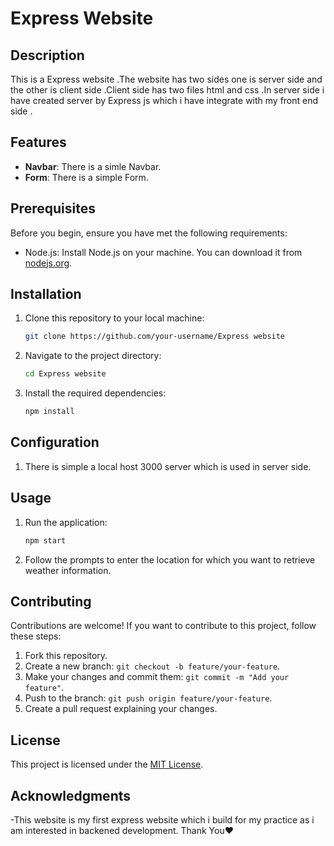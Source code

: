 # Express Website

## Description

This is a Express website .The website has two sides one is server side and the other is client side .Client side has two files html and css .In server side i have created server by Express js which i have integrate with my front end side .

## Features

- **Navbar**: There is a simle Navbar.
- **Form**: There is a simple Form.

## Prerequisites

Before you begin, ensure you have met the following requirements:

- Node.js: Install Node.js on your machine. You can download it from [nodejs.org](https://nodejs.org/).
  

## Installation

1. Clone this repository to your local machine:

   ```bash
   git clone https://github.com/your-username/Express website
   ```

2. Navigate to the project directory:

   ```bash
   cd Express website
   ```

3. Install the required dependencies:

   ```bash
   npm install
   ```

## Configuration

1. There is simple a local host 3000 server which is used in server side.

## Usage

1. Run the application:

   ```bash
   npm start
   ```

2. Follow the prompts to enter the location for which you want to retrieve weather information.

## Contributing

Contributions are welcome! If you want to contribute to this project, follow these steps:

1. Fork this repository.
2. Create a new branch: `git checkout -b feature/your-feature`.
3. Make your changes and commit them: `git commit -m "Add your feature"`.
4. Push to the branch: `git push origin feature/your-feature`.
5. Create a pull request explaining your changes.

## License

This project is licensed under the [MIT License](LICENSE).

## Acknowledgments

-This website is my first express website which i build for my practice as i am interested in backened development.
Thank You❤
